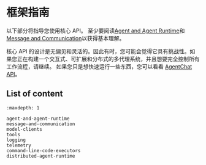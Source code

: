 # 框架指南

以下部分将指导您使用核心 API。
至少要阅读[Agent and Agent Runtime](agent-and-agent-runtime.ipynb)和[Message and Communication](message-and-communication.ipynb)以获得基本理解。

核心 API 的设计是无偏见和灵活的。因此有时，您可能会觉得它具有挑战性。如果您正在构建一个交互式、可扩展和分布式的多代理系统，并且想要完全控制所有工作流程，请继续。
如果您只是想快速运行一些东西，您可以看看 [AgentChat API](../../agentchat-user-guide/index.md)。


## List of content

```{toctree}
:maxdepth: 1

agent-and-agent-runtime
message-and-communication
model-clients
tools
logging
telemetry
command-line-code-executors
distributed-agent-runtime
```
